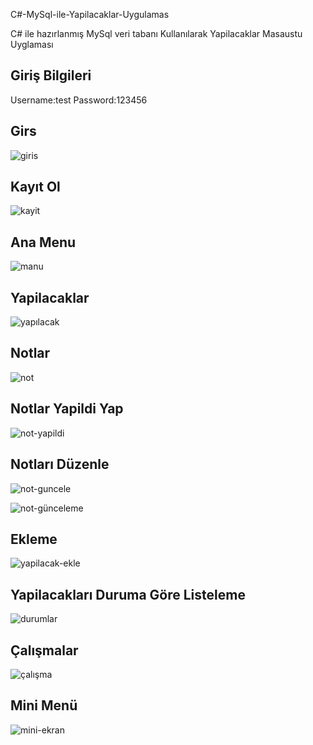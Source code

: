 C#-MySql-ile-Yapilacaklar-Uygulamas

C# ile hazırlanmış MySql veri tabanı Kullanılarak  Yapilacaklar  Masaustu Uyglaması

## Giriş Bilgileri
Username:test
Password:123456

## Girs


![giris](https://user-images.githubusercontent.com/71436886/190426518-76fb6f64-6c16-4a19-a34d-c385c2f443b4.png)

## Kayıt Ol


![kayit](https://user-images.githubusercontent.com/71436886/190426617-e271e779-9545-4009-bd0d-04f0fd503044.png)

## Ana Menu

![manu](https://user-images.githubusercontent.com/71436886/190426752-52dc5ef0-15a9-468c-968d-274af4a81dcb.png)

## Yapilacaklar

![yapılacak](https://user-images.githubusercontent.com/71436886/190426919-3c5fb732-c6f7-4d3f-b872-735b232b2a72.png)

## Notlar


![not](https://user-images.githubusercontent.com/71436886/190427079-c42782c1-2e35-466e-8244-299a8f160c46.png)

## Notlar Yapildi Yap


![not-yapildi](https://user-images.githubusercontent.com/71436886/190427313-1fa42efc-af2c-4df1-b705-79363a50491c.png)

## Notları Düzenle

![not-guncele](https://user-images.githubusercontent.com/71436886/190427444-3880302a-d1a6-4f4a-ad17-be55c901454c.png)

![not-günceleme](https://user-images.githubusercontent.com/71436886/190427497-60e445b9-8903-4228-99e1-33fc46f55438.png)

## Ekleme

![yapilacak-ekle](https://user-images.githubusercontent.com/71436886/190427600-d4c026e1-2301-4a63-8eea-f1fecfdb32f6.png)

## Yapilacakları Duruma Göre Listeleme

![durumlar](https://user-images.githubusercontent.com/71436886/190427712-6b417b04-e89b-4338-8237-fe8d7c5d5a82.png)

## Çalışmalar
![çalışma](https://user-images.githubusercontent.com/71436886/190427942-0100a303-99bd-4048-bbac-1c15ecf49f68.png)

## Mini Menü


![mini-ekran](https://user-images.githubusercontent.com/71436886/190428311-28501763-8d80-4c3b-8cdd-4013f34c6890.png)


